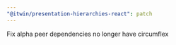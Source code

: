 ```yaml
---
"@itwin/presentation-hierarchies-react": patch
---
```


Fix alpha peer dependencies no longer have circumflex
